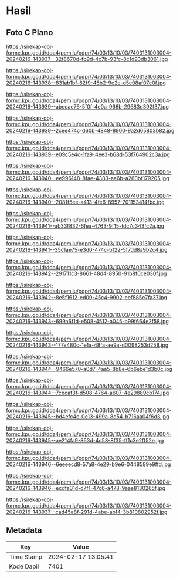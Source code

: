 # Hasil

## Foto C Plano

https://sirekap-obj-formc.kpu.go.id/dda4/pemilu/pdpr/74/03/13/10/03/7403131003004-20240216-143937--32f8670d-fb9d-4c7b-93fc-8c1d93db3061.jpg

https://sirekap-obj-formc.kpu.go.id/dda4/pemilu/pdpr/74/03/13/10/03/7403131003004-20240216-143938--831ab1bf-82f9-46b2-9e2e-d5c08af07e0f.jpg

https://sirekap-obj-formc.kpu.go.id/dda4/pemilu/pdpr/74/03/13/10/03/7403131003004-20240216-143939--abeeae76-5f0f-4e0a-966b-29683d392f37.jpg

https://sirekap-obj-formc.kpu.go.id/dda4/pemilu/pdpr/74/03/13/10/03/7403131003004-20240216-143939--2cee474c-d60b-4848-8900-9a2d65803b82.jpg

https://sirekap-obj-formc.kpu.go.id/dda4/pemilu/pdpr/74/03/13/10/03/7403131003004-20240216-143939--e09c5e4c-1fa9-4ee3-b68d-53f764902c3a.jpg

https://sirekap-obj-formc.kpu.go.id/dda4/pemilu/pdpr/74/03/13/10/03/7403131003004-20240216-143940--ee996148-8fae-4383-ae6b-a260bf179205.jpg

https://sirekap-obj-formc.kpu.go.id/dda4/pemilu/pdpr/74/03/13/10/03/7403131003004-20240216-143940--2081f5ee-a413-4fe6-8957-701153414fbc.jpg

https://sirekap-obj-formc.kpu.go.id/dda4/pemilu/pdpr/74/03/13/10/03/7403131003004-20240216-143941--ab33f832-6fea-4763-9f15-fdc7c343fc2a.jpg

https://sirekap-obj-formc.kpu.go.id/dda4/pemilu/pdpr/74/03/13/10/03/7403131003004-20240216-143941--35c1ae75-e3d0-474c-bf22-5f7dd8a9b2c4.jpg

https://sirekap-obj-formc.kpu.go.id/dda4/pemilu/pdpr/74/03/13/10/03/7403131003004-20240216-143942--291711c3-8661-48d4-8950-91b8f0ce030f.jpg

https://sirekap-obj-formc.kpu.go.id/dda4/pemilu/pdpr/74/03/13/10/03/7403131003004-20240216-143942--8e5f1612-ed09-45c4-9902-eef885e7fa37.jpg

https://sirekap-obj-formc.kpu.go.id/dda4/pemilu/pdpr/74/03/13/10/03/7403131003004-20240216-143943--699a6f1d-e508-4512-a045-b99f664e2f58.jpg

https://sirekap-obj-formc.kpu.go.id/dda4/pemilu/pdpr/74/03/13/10/03/7403131003004-20240216-143943--177e480c-1e1a-48fa-ae9a-d0098253d258.jpg

https://sirekap-obj-formc.kpu.go.id/dda4/pemilu/pdpr/74/03/13/10/03/7403131003004-20240216-143944--9466e570-a0d7-4aa5-8b8e-6b6ebe1d3b0c.jpg

https://sirekap-obj-formc.kpu.go.id/dda4/pemilu/pdpr/74/03/13/10/03/7403131003004-20240216-143944--7cbcaf3f-d508-4764-a607-4e29889cb174.jpg

https://sirekap-obj-formc.kpu.go.id/dda4/pemilu/pdpr/74/03/13/10/03/7403131003004-20240216-143945--bd4efc4c-0e13-499a-8d54-b716aa04f6d3.jpg

https://sirekap-obj-formc.kpu.go.id/dda4/pemilu/pdpr/74/03/13/10/03/7403131003004-20240216-143945--ae214fa9-863d-4d58-8f35-ff1c3e2ff52e.jpg

https://sirekap-obj-formc.kpu.go.id/dda4/pemilu/pdpr/74/03/13/10/03/7403131003004-20240216-143946--6eeeecd8-57a8-4e29-b9e6-0448589e9ffd.jpg

https://sirekap-obj-formc.kpu.go.id/dda4/pemilu/pdpr/74/03/13/10/03/7403131003004-20240216-143946--ecdfa31d-d7f1-47c6-a478-9aae8130265f.jpg

https://sirekap-obj-formc.kpu.go.id/dda4/pemilu/pdpr/74/03/13/10/03/7403131003004-20240216-143937--cad45a8f-291d-4abe-ab14-3b810802952f.jpg


## Metadata

| Key        | Value               |
| ---------- | ------------------- |
| Time Stamp | 2024-02-17 13:05:41 |
| Kode Dapil | 7401                |



